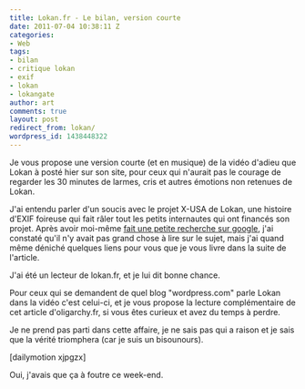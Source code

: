 ```yaml
---
title: Lokan.fr - Le bilan, version courte
date: 2011-07-04 10:38:11 Z
categories:
- Web
tags:
- bilan
- critique lokan
- exif
- lokan
- lokangate
author: art
comments: true
layout: post
redirect_from: lokan/
wordpress_id: 1438448322
---
```


Je vous propose une version courte (et en musique) de la vidéo d'adieu que Lokan à posté hier sur son site, pour ceux qui n'aurait pas le courage de regarder les 30 minutes de larmes, cris et autres émotions non retenues de Lokan.

J'ai entendu parler d'un soucis avec le projet X-USA de Lokan, une histoire d'EXIF foireuse qui fait râler tout les petits internautes qui ont financés son projet. Après avoir moi-même [fait une petite recherche sur google](http://www.google.fr/search?q=critique+lokan), j'ai constaté qu'il n'y avait pas grand chose à lire sur le sujet, mais j'ai quand même déniché quelques liens pour vous que je vous livre dans la suite de l'article. 

J'ai été un lecteur de lokan.fr, et je lui dit bonne chance.

Pour ceux qui se demandent de quel blog "wordpress.com" parle Lokan dans la vidéo c'est celui-ci, et je vous propose la lecture complémentaire de cet article d'oligarchy.fr, si vous êtes curieux et avez du temps à perdre.

Je ne prend pas parti dans cette affaire, je ne sais pas qui a raison et je sais que la vérité triomphera (car je suis un bisounours).

[dailymotion xjpgzx]

Oui, j'avais que ça à foutre ce week-end.
